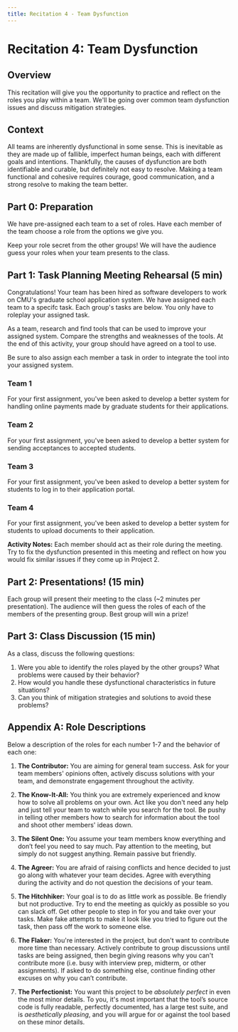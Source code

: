 ```yaml
---
title: Recitation 4 - Team Dysfunction
---
```

 
# Recitation 4: Team Dysfunction
 
## Overview

This recitation will give you the opportunity to practice and reflect on the roles you play within a team. We'll be going over common team dysfunction issues and discuss mitigation strategies.
 
## Context

All teams are inherently dysfunctional in some sense. This is inevitable as they are made up of fallible, imperfect human beings, each with different goals and intentions. Thankfully, the causes of dysfunction are both identifiable and curable, but definitely not easy to resolve. Making a team functional and cohesive requires courage, good communication, and a strong resolve to making the team better.
 
## Part 0: Preparation

We have pre-assigned each team to a set of roles. Have each member of the team choose a role from the options we give you. 
 
Keep your role secret from the other groups! We will have the audience guess your roles when your team presents to the class. 
 
## Part 1: Task Planning Meeting Rehearsal (5 min)

Congratulations! Your team has been hired as software developers to work on CMU's graduate school application system.
We have assigned each team to a specifc task. Each group's tasks are below. You only have to roleplay your assigned task. 

As a team, research and find tools that can be used to improve your assigned system. Compare the strengths and weaknesses of the tools. At the end of this activity, your group should have agreed on a tool to use. 

Be sure to also assign each member a task in order to integrate the tool into your assigned system.

### Team 1 ###
 For your first assignment, you've been asked to develop a better system for handling online payments made by graduate students for their applications.

### Team 2 ###
 For your first assignment, you've been asked to develop a better system for sending acceptances to accepted students.

### Team 3 ###
 For your first assignment, you've been asked to develop a better system for students to log in to their application portal.

### Team 4 ###
 For your first assignment, you've been asked to develop a better system for students to upload documents to their application.


**Activity Notes:** Each member should act as their role during the meeting. Try to fix the dysfunction presented in this meeting and reflect on how you would fix similar issues if they come up in Project 2.

## Part 2: Presentations! (15 min)

Each group will present their meeting to the class (~2 minutes per presentation). The audience will then guess the roles of each of the members of the presenting group. Best group will win a prize!

## Part 3: Class Discussion (15 min)

As a class, discuss the following questions: 

1. Were you able to identify the roles played by the other groups? What problems were caused by their behavior? 
2. How would you handle these dysfunctional characteristics in future situations?
3. Can you think of mitigation strategies and solutions to avoid these problems?

## Appendix A: Role Descriptions

Below a description of the roles for each number 1-7 and the behavior of each one:

1. **The Contributor:** You are aiming for general team success. Ask for your team members' opinions often, actively discuss solutions with your team, and demonstrate engagement throughout the activity.

2. **The Know-It-All:** You think you are extremely experienced and know how to solve all problems on your own. Act like you don't need any help and just tell your team to watch while you search for the tool. Be pushy in telling other members how to search for information about the tool and shoot other members' ideas down.

3. **The Silent One:** You assume your team members know everything and don’t feel you need to say much. Pay attention to the meeting, but simply do not suggest anything. Remain passive but friendly.

4. **The Agreer:** You are afraid of raising conflicts and hence decided to just go along with whatever your team decides. Agree with everything during the activity and do not question the decisions of your team.

5. **The Hitchhiker:** Your goal is to do as little work as possible. Be friendly but not productive. Try to end the meeting as quickly as possible so you can slack off. Get other people to step in for you and take over your tasks. Make fake attempts to make it look like you tried to figure out the task, then pass off the work to someone else.

6. **The Flaker:** You're interested in the project, but don't want to contribute more time than necessary. Actively contribute to group discussions until tasks are being assigned, then begin giving reasons why you can't contribute more (i.e. busy with interview prep, midterm, or other assignments). If asked to do something else, continue finding other excuses on why you can’t contribute.

7. **The Perfectionist:** You want this project to be *absolutely perfect* in even the most minor details. To you, it's most important that the tool’s source code is fully readable, perfectly documented, has a large test suite, and is *aesthetically pleasing*, and you will argue for or against the tool based on these minor details.
